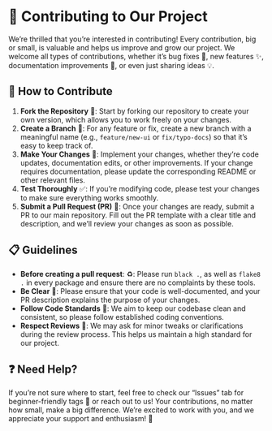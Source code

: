 # :rocket: Contributing to Our Project

We’re thrilled that you’re interested in contributing! Every contribution, big or small, is valuable and helps us improve and grow our project. We welcome all types of contributions, whether it’s bug fixes :bug:, new features :sparkles:, documentation improvements :book:, or even just sharing ideas :bulb:.

## :wrench: How to Contribute

1. **Fork the Repository** :fork_and_knife:: Start by forking our repository to create your own version, which allows you to work freely on your changes.
2. **Create a Branch** :herb:: For any feature or fix, create a new branch with a meaningful name (e.g., `feature/new-ui` or `fix/typo-docs`) so that it’s easy to keep track of.
3. **Make Your Changes** :hammer:: Implement your changes, whether they’re code updates, documentation edits, or other improvements. If your change requires documentation, please update the corresponding README or other relevant files.
4. **Test Thoroughly** :white_check_mark:: If you’re modifying code, please test your changes to make sure everything works smoothly.
5. **Submit a Pull Request (PR)** :arrows_counterclockwise:: Once your changes are ready, submit a PR to our main repository. Fill out the PR template with a clear title and description, and we’ll review your changes as soon as possible.
## :clipboard: Guidelines

- **Before creating a pull request**: :recycle:: Please run `black .`, as well as `flake8 .` in every package and ensure there are no complaints by these tools.
- **Be Clear** :memo:: Please ensure that your code is well-documented, and your PR description explains the purpose of your changes.
- **Follow Code Standards** :broom:: We aim to keep our codebase clean and consistent, so please follow established coding conventions.
- **Respect Reviews** :pray:: We may ask for minor tweaks or clarifications during the review process. This helps us maintain a high standard for our project.

## :question: Need Help?

If you’re not sure where to start, feel free to check our “Issues” tab for beginner-friendly tags :seedling: or reach out to us! Your contributions, no matter how small, make a big difference. We’re excited to work with you, and we appreciate your support and enthusiasm! :sparkling_heart:
